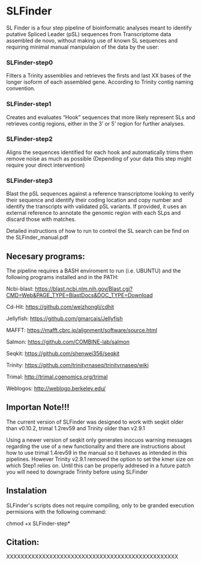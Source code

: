 # SLFinder
SL Finder is a four step pipeline of bioinformatic analyses meant to identify putative Spliced Leader (pSL) sequences from Transcriptome data assembled de novo, without making use of known SL sequences and requiring minimal manual manipulaion of the data by the user:

### SLFinder-step0
Filters a Trinity assemblies and retrieves the firsts and last XX bases of the longer isoform of each assembled gene. According to Trinity contig naming convention.

### SLFinder-step1
Creates and evaluates “Hook” sequences that more likely represent SLs and retrieves contig regions, either in the 3’ or 5’ region for further analyses.

### SLFinder-step2
Aligns the sequences identified for each hook and automatically trims them remove noise as much as possible (Depending of your data this step might require your direct intervention)

### SLFinder-step3
Blast the pSL sequences against a reference transcriptome looking to verify their sequence and identify their coding location and copy number and identify the transcripts with validated pSL variants. If provided, it uses an external reference to annotate the genomic region with each SLps and discard those with matches.

Detailed instructions of how to run to control the SL search can be find on the SLFinder_manual.pdf


## Necesary programs:
The pipeline requires a BASH enviroment to run (i.e. UBUNTU) and the following programs installed and in the PATH:

Ncbi-blast: https://blast.ncbi.nlm.nih.gov/Blast.cgi?CMD=Web&PAGE_TYPE=BlastDocs&DOC_TYPE=Download

Cd-Hit: https://github.com/weizhongli/cdhit

Jellyfish: https://github.com/gmarcais/Jellyfish

MAFFT: https://mafft.cbrc.jp/alignment/software/source.html

Salmon: https://github.com/COMBINE-lab/salmon

Seqkit: https://github.com/shenwei356/seqkit

Trinity: https://github.com/trinityrnaseq/trinityrnaseq/wiki

Trimal: http://trimal.cgenomics.org/trimal

Weblogos: http://weblogo.berkeley.edu/

## Importan Note!!!
The current version of SLFinder was designed to work with seqkit older than v0.10.2, trimal 1.2rev59 and Trinity older than v2.9.1 

Using a newer version of seqkit only generates inocuos warning messages regarding the use of a new functionality and there are instructions about how to use trimal 1.4rev59 in the manual so it behaves as intended in this pipelines. However Trinity v2.9.1 removed the option to set the kmer size on which Step1 relies on.
Until this can be properly addresed in a future patch you will need to downgrade Trinity before using SLFinder


## Instalation
SLFinder's scripts does not require compiling, only to be granded execution permisions with the following command:

chmod +x SLFinder-step*

## Citation:
XXXXXXXXXXXXXXXXXXXXXXXXXXXXXXXXXXXXXXXXXXXXXXXX
